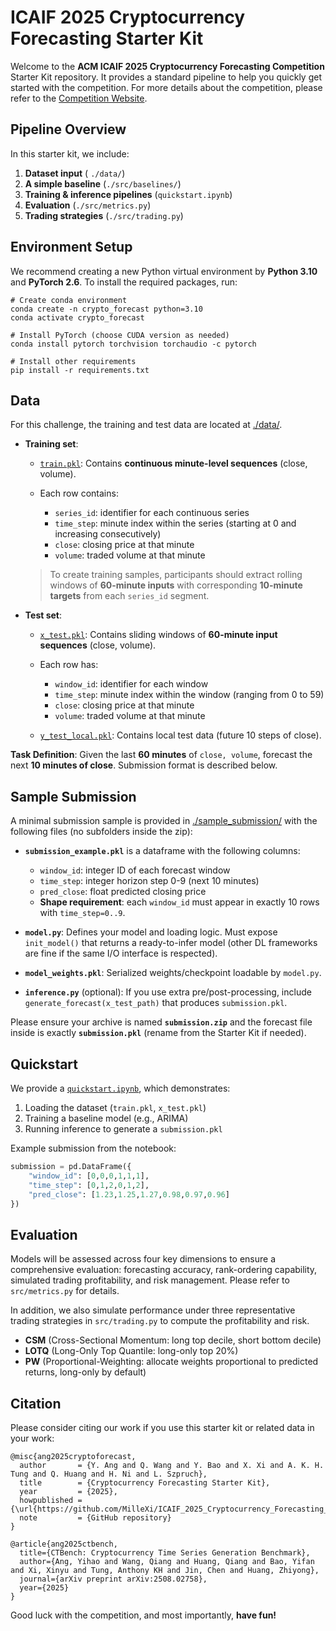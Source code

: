 # ICAIF 2025 Cryptocurrency Forecasting Starter Kit





Welcome to the **ACM ICAIF 2025 Cryptocurrency Forecasting Competition** Starter Kit repository. It provides a standard pipeline to help you quickly get started with the competition. For more details about the competition, please refer to the [Competition Website](https://hackathon2.deepintomlf.ai/competitions/93/).



## Pipeline Overview

In this starter kit, we include:

1. **Dataset input** ( `./data/`)  
2. **A simple baseline** (`./src/baselines/`)
3. **Training & inference pipelines** (`quickstart.ipynb`)  
4. **Evaluation** (`./src/metrics.py`)  
5. **Trading strategies** (`./src/trading.py`)



## Environment Setup

We recommend creating a new Python virtual environment by **Python 3.10** and **PyTorch 2.6**. To install the required packages, run:

```console
# Create conda environment
conda create -n crypto_forecast python=3.10
conda activate crypto_forecast

# Install PyTorch (choose CUDA version as needed)
conda install pytorch torchvision torchaudio -c pytorch

# Install other requirements
pip install -r requirements.txt
```


## Data

For this challenge, the training and test data are located at [./data/](./data/).

* **Training set**:

  * [`train.pkl`](data/): Contains **continuous minute-level sequences** (close, volume).
  * Each row contains:

    * `series_id`: identifier for each continuous series
    * `time_step`: minute index within the series (starting at 0 and increasing consecutively) 
    * `close`: closing price at that minute 
    * `volume`: traded volume at that minute  

  > To create training samples, participants should extract rolling windows of **60-minute inputs** with corresponding **10-minute targets** from each `series_id` segment.

* **Test set**:

  * [`x_test.pkl`](data/): Contains sliding windows of **60-minute input sequences** (close, volume).
  * Each row has: 

    * `window_id`: identifier for each window 
    * `time_step`: minute index within the window (ranging from 0 to 59)
    * `close`: closing price at that minute
    * `volume`: traded volume at that minute

  * [`y_test_local.pkl`](data/): Contains local test data (future 10 steps of close).

**Task Definition**:
Given the last **60 minutes** of `close, volume`, forecast the next **10 minutes of close**. Submission format is described below.



## Sample Submission

A minimal submission sample is provided in [./sample\_submission/](./sample_submission/) with the following files (no subfolders inside the zip):

* **`submission_example.pkl`** is a dataframe with the following columns:
  * `window_id`: integer ID of each forecast window
  * `time_step`: integer horizon step 0-9 (next 10 minutes)
  * `pred_close`: float predicted closing price
  * **Shape requirement**: each `window_id` must appear in exactly 10 rows with `time_step=0..9`.

* **`model.py`**: Defines your model and loading logic. Must expose `init_model()` that returns a ready-to-infer model (other DL frameworks are fine if the same I/O interface is respected).

* **`model_weights.pkl`**: Serialized weights/checkpoint loadable by `model.py`.

* **`inference.py`** (optional): If you use extra pre/post-processing, include `generate_forecast(x_test_path)` that produces `submission.pkl`.

Please ensure your archive is named **`submission.zip`** and the forecast file inside is exactly **`submission.pkl`** (rename from the Starter Kit if needed).





## Quickstart

We provide a [`quickstart.ipynb`](quickstart.ipynb), which demonstrates:

1. Loading the dataset (`train.pkl`, `x_test.pkl`)
2. Training a baseline model (e.g., ARIMA)
3. Running inference to generate a `submission.pkl`

Example submission from the notebook:

```python
submission = pd.DataFrame({
    "window_id": [0,0,0,1,1,1],
    "time_step": [0,1,2,0,1,2],
    "pred_close": [1.23,1.25,1.27,0.98,0.97,0.96]
})
```



## Evaluation

Models will be assessed across four key dimensions to ensure a comprehensive evaluation: forecasting accuracy, rank-ordering capability, simulated trading profitability, and risk management. Please refer to `src/metrics.py` for details.

In addition, we also simulate performance under three representative trading strategies in `src/trading.py` to compute the profitability and risk.

* **CSM** (Cross-Sectional Momentum: long top decile, short bottom decile)
* **LOTQ** (Long-Only Top Quantile: long-only top 20%)
* **PW** (Proportional-Weighting: allocate weights proportional to predicted returns, long-only by default)  



## Citation

Please consider citing our work if you use this starter kit or related data in your work:

```
@misc{ang2025cryptoforecast,
  author       = {Y. Ang and Q. Wang and Y. Bao and X. Xi and A. K. H. Tung and Q. Huang and H. Ni and L. Szpruch},
  title        = {Cryptocurrency Forecasting Starter Kit},
  year         = {2025},
  howpublished = {\url{https://github.com/MilleXi/ICAIF_2025_Cryptocurrency_Forecasting_Starter_Kit}},
  note         = {GitHub repository}
}

@article{ang2025ctbench,
  title={CTBench: Cryptocurrency Time Series Generation Benchmark},
  author={Ang, Yihao and Wang, Qiang and Huang, Qiang and Bao, Yifan and Xi, Xinyu and Tung, Anthony KH and Jin, Chen and Huang, Zhiyong},
  journal={arXiv preprint arXiv:2508.02758},
  year={2025}
}
```

Good luck with the competition, and most importantly, **have fun!**
